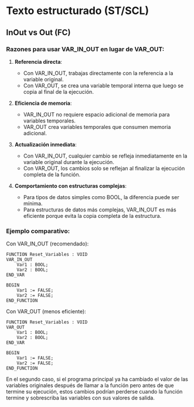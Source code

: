 # Texto estructurado (ST/SCL)

## InOut vs Out (FC)

### Razones para usar VAR_IN_OUT en lugar de VAR_OUT:

1. **Referencia directa**: 
   - Con VAR_IN_OUT, trabajas directamente con la referencia a la variable original.
   - Con VAR_OUT, se crea una variable temporal interna que luego se copia al final de la ejecución.

2. **Eficiencia de memoria**:
   - VAR_IN_OUT no requiere espacio adicional de memoria para variables temporales.
   - VAR_OUT crea variables temporales que consumen memoria adicional.

3. **Actualización inmediata**:
   - Con VAR_IN_OUT, cualquier cambio se refleja inmediatamente en la variable original durante la ejecución.
   - Con VAR_OUT, los cambios solo se reflejan al finalizar la ejecución completa de la función.

4. **Comportamiento con estructuras complejas**:
   - Para tipos de datos simples como BOOL, la diferencia puede ser mínima.
   - Para estructuras de datos más complejas, VAR_IN_OUT es más eficiente porque evita la copia completa de la estructura.

### Ejemplo comparativo:

Con VAR_IN_OUT (recomendado):
```scl
FUNCTION Reset_Variables : VOID
VAR_IN_OUT
    Var1 : BOOL;
    Var2 : BOOL;
END_VAR

BEGIN
    Var1 := FALSE;
    Var2 := FALSE;
END_FUNCTION
```

Con VAR_OUT (menos eficiente):
```scl
FUNCTION Reset_Variables : VOID
VAR_OUT
    Var1 : BOOL;
    Var2 : BOOL;
END_VAR

BEGIN
    Var1 := FALSE;
    Var2 := FALSE;
END_FUNCTION
```

En el segundo caso, si el programa principal ya ha cambiado el valor de las variables originales después de llamar a la función pero antes de que termine su ejecución, estos cambios podrían perderse cuando la función termine y sobrescriba las variables con sus valores de salida.
